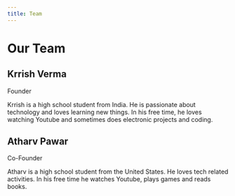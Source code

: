 ```yaml
---
title: Team
---
```


# Our Team

## Krrish Verma
Founder

Krrish is a high school student from India.
He is passionate about technology and loves learning new things.
In his free time, he loves watching Youtube and sometimes does electronic projects and coding.

## Atharv Pawar
Co-Founder

Atharv is a high school student from the United States.
He loves tech related activities.
In his free time he watches Youtube, plays games and reads books.

